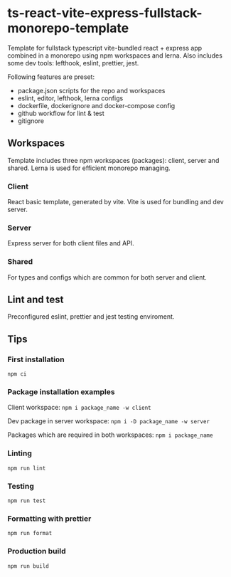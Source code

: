 # ts-react-vite-express-fullstack-monorepo-template

Template for fullstack typescript vite-bundled react + express app combined in a monorepo using npm workspaces and lerna. Also includes some dev tools: lefthook, eslint, prettier, jest.

Following features are preset:
- package.json scripts for the repo and workspaces
- eslint, editor, lefthook, lerna configs
- dockerfile, dockerignore and docker-compose config
- github workflow for lint & test
- gitignore

## Workspaces
Template includes three npm workspaces (packages): client, server and shared. Lerna is used for efficient monorepo managing.

### Client
React basic template, generated by vite. Vite is used for bundling and dev server.

### Server
Express server for both client files and API.

### Shared
For types and configs which are common for both server and client.

## Lint and test
Preconfigured eslint, prettier and jest testing enviroment.

## Tips

### First installation
`npm ci`

### Package installation examples
Client workspace: ```npm i package_name -w client```

Dev package in server workspace: ```npm i -D package_name -w server```

Packages which are required in both workspaces: ```npm i package_name```

### Linting

`npm run lint`

### Testing

`npm run test`

### Formatting with prettier

`npm run format`

### Production build

`npm run build`
